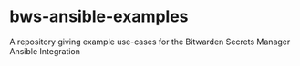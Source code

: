 # bws-ansible-examples
A repository giving example use-cases for the Bitwarden Secrets Manager Ansible Integration
